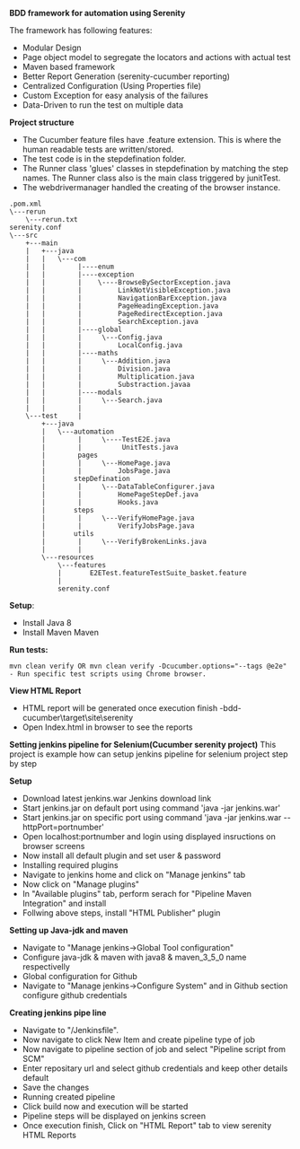 **BDD framework for automation using Serenity**

The framework has following features:

- Modular Design
- Page object model to segregate the locators and actions with actual test
- Maven based framework
- Better Report Generation (serenity-cucumber reporting)
- Centralized Configuration (Using Properties file)
- Custom Exception for easy analysis of the failures
- Data-Driven to run the test on multiple data

**Project structure**
- The Cucumber feature files have .feature extension. This is where the human readable tests are written/stored.
- The test code is in the stepdefination folder.
- The Runner class 'glues' classes in stepdefination by matching the step names. The Runner class also is the main class triggered by junitTest. 
- The webdrivermanager handled the creating of the browser instance.

```
.pom.xml
\---rerun
    \---rerun.txt
serenity.conf
\---src
    +---main
    |   +---java
    |   |   \---com
    |   |        |----enum
    |   |        |----exception
    |   |        |    \----BrowseBySectorException.java
    |   |        |         LinkNotVisibleException.java
    |   |        |         NavigationBarException.java
    |   |        |         PageHeadingException.java
    |   |        |         PageRedirectException.java
    |   |        |         SearchException.java         
    |   |        |----global
    |   |        |     \---Config.java
    |   |        |         LocalConfig.java
    |   |        |----maths
    |   |        |     \---Addition.java
    |   |        |         Division.java
    |   |        |         Multiplication.java
    |   |        |         Substraction.javaa                          
    |   |        |----modals
    |   |        |     \---Search.java  
    |   |        |
    \---test     |
        +---java
        |   \---automation
        |        |     \----TestE2E.java
        |        |          UnitTests.java   
        |        pages
        |        |     \---HomePage.java
        |        |         JobsPage.java
        |       stepDefination
        |        |     \---DataTableConfigurer.java
        |        |         HomePageStepDef.java
        |        |         Hooks.java
        |       steps
        |        |     \---VerifyHomePage.java
        |        |         VerifyJobsPage.java
        |       utils
        |        |     \---VerifyBrokenLinks.java
        |        |
        \---resources
            \---features
            |       E2ETest.featureTestSuite_basket.feature
            |   
            serenity.conf    
```

**Setup**:
- Install Java 8
- Install Maven Maven

**Run tests:**
```
mvn clean verify OR mvn clean verify -Dcucumber.options="--tags @e2e" - Run specific test scripts using Chrome browser.
```

**View HTML Report**
- HTML report will be generated once execution finish -bdd-cucumber\target\site\serenity
- Open Index.html in browser to see the reports


**Setting jenkins pipeline for Selenium(Cucumber serenity project)**
This project is example how can setup jenkins pipeline for selenium project step by step

**Setup**
- Download latest jenkins.war Jenkins download link
- Start jenkins.jar on default port using command 'java -jar jenkins.war'
- Start jenkins.jar on specific port using command 'java -jar jenkins.war --httpPort=portnumber'
- Open localhost:portnumber and login using displayed insructions on browser screens
- Now install all default plugin and set user & password
- Installing required plugins
- Navigate to jenkins home and click on "Manage jenkins" tab
- Now click on "Manage plugins"
- In "Available plugins" tab, perform serach for "Pipeline Maven Integration" and install
- Follwing above steps, install "HTML Publisher" plugin

**Setting up Java-jdk and maven**
- Navigate to "Manage jenkins->Global Tool configuration"
- Configure java-jdk & maven with java8 & maven_3_5_0 name respectivelly
- Global configuration for Github
- Navigate to "Manage jenkins->Configure System" and in Github section configure github credentials

**Creating jenkins pipe line**
- Navigate to "/Jenkinsfile".
- Now navigate to click New Item and create pipeline type of job
- Now navigate to pipeline section of job and select "Pipeline script from SCM"
- Enter repositary url and select github credentials and keep other details default
- Save the changes
- Running created pipeline
- Click build now and execution will be started
- Pipeline steps will be displayed on jenkins screen
- Once execution finish, Click on "HTML Report" tab to view serenity HTML Reports
